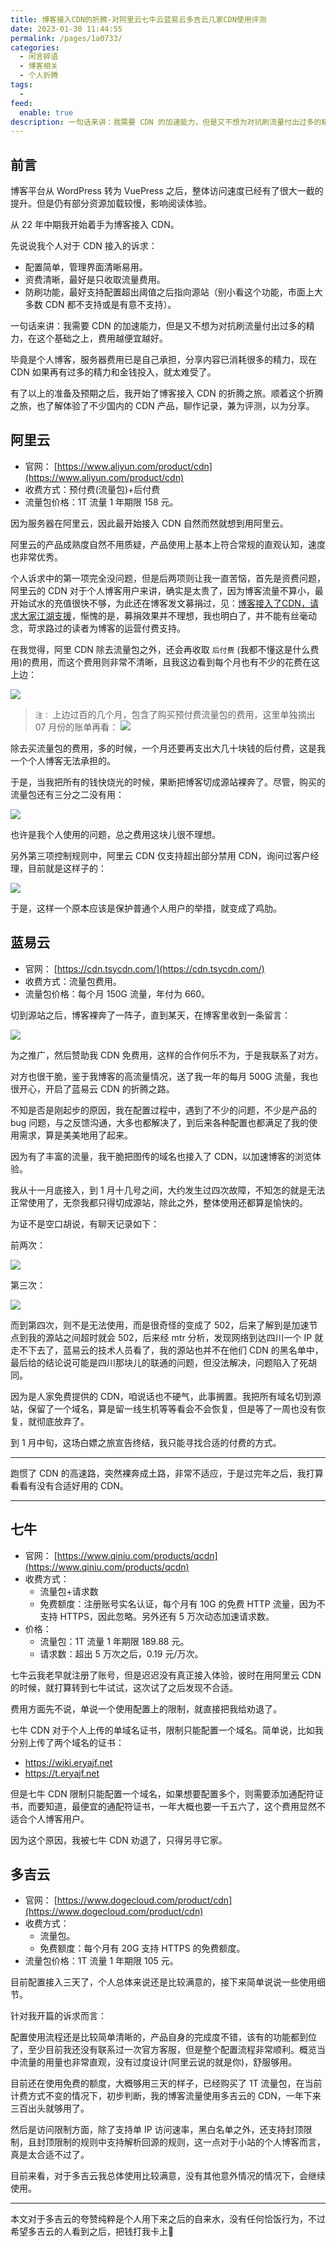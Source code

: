 ```yaml
---
title: 博客接入CDN的折腾-对阿里云七牛云蓝易云多吉云几家CDN使用评测
date: 2023-01-30 11:44:55
permalink: /pages/1a0733/
categories:
  - 闲言碎语
  - 博客相关
  - 个人折腾
tags:
  -
feed:
  enable: true
description: 一句话来讲：我需要 CDN 的加速能力，但是又不想为对抗刷流量付出过多的精力，在这个基础之上，费用越便宜越好。毕竟是个人博客，服务器费用已是自己承担，分享内容已消耗很多的精力，现在 CDN 如果再有过多的精力和金钱投入，就太难受了。有了以上的准备及预期之后，我开始了博客接入 CDN 的折腾之旅。顺着这个折腾之旅，也了解体验了不少国内的 CDN 产品，聊作记录，兼为评测，以为分享。
---
```




## 前言

博客平台从 WordPress 转为 VuePress 之后，整体访问速度已经有了很大一截的提升。但是仍有部分资源加载较慢，影响阅读体验。

从 22 年中期我开始着手为博客接入 CDN。

先说说我个人对于 CDN 接入的诉求：
- 配置简单，管理界面清晰易用。
- 资费清晰，最好是只收取流量费用。
- 防刷功能，最好支持配置超出阈值之后指向源站（别小看这个功能，市面上大多数 CDN 都不支持或是有意不支持）。

一句话来讲：我需要 CDN 的加速能力，但是又不想为对抗刷流量付出过多的精力，在这个基础之上，费用越便宜越好。

毕竟是个人博客，服务器费用已是自己承担，分享内容已消耗很多的精力，现在 CDN 如果再有过多的精力和金钱投入，就太难受了。

有了以上的准备及预期之后，我开始了博客接入 CDN 的折腾之旅。顺着这个折腾之旅，也了解体验了不少国内的 CDN 产品，聊作记录，兼为评测，以为分享。

## 阿里云

- 官网： [https://www.aliyun.com/product/cdn](https://www.aliyun.com/product/cdn)
- 收费方式：预付费(流量包)+后付费
- 流量包价格：1T 流量 1 年期限 158 元。

因为服务器在阿里云，因此最开始接入 CDN 自然而然就想到用阿里云。

阿里云的产品成熟度自然不用质疑，产品使用上基本上符合常规的直观认知，速度也非常优秀。

个人诉求中的第一项完全没问题，但是后两项则让我一直苦恼，首先是资费问题，阿里云的 CDN 对于个人博客用户来讲，确实是太贵了，因为博客流量不算小，最开始试水的充值很快不够，为此还在博客发文募捐过，见：[博客接入了CDN，请求大家江湖支援](https://wiki.eryajf.net/pages/5f559d/)，惭愧的是，募捐效果并不理想，我也明白了，并不能有丝毫动念，苛求路过的读者为博客的运营付费支持。

在我觉得，阿里 CDN 除去流量包之外，还会再收取 `后付费` (我都不懂这是什么费用)的费用，而这个费用则非常不清晰，且我这边看到每个月也有不少的花费在这上边：

![](http://t.eryajf.net/imgs/2023/01/4b0d2463a48df154.png)

>  `注：` 上边过百的几个月，包含了购买预付费流量包的费用，这里单独摘出 07 月份的账单再看：
>  ![](http://t.eryajf.net/imgs/2023/01/76e8f802051c2c52.png)

除去买流量包的费用，多的时候，一个月还要再支出大几十块钱的后付费，这是我一个个人博客无法承担的。

于是，当我把所有的钱快烧光的时候，果断把博客切成源站裸奔了。尽管，购买的流量包还有三分之二没有用：

![](http://t.eryajf.net/imgs/2023/01/444e8176c0c4b8c5.png)

也许是我个人使用的问题，总之费用这块儿很不理想。

另外第三项控制规则中，阿里云 CDN 仅支持超出部分禁用 CDN，询问过客户经理，目前就是这样子的：

![](http://t.eryajf.net/imgs/2023/01/c202c7d6601bbb19.png)

于是，这样一个原本应该是保护普通个人用户的举措，就变成了鸡肋。

## 蓝易云

- 官网： [https://cdn.tsycdn.com/](https://cdn.tsycdn.com/)
- 收费方式：流量包费用。
- 流量包价格：每个月 150G 流量，年付为 660。


切到源站之后，博客裸奔了一阵子，直到某天，在博客里收到一条留言：

![](http://t.eryajf.net/imgs/2023/01/2f0ea47ac1b1a271.png)

为之推广，然后赞助我 CDN 免费用，这样的合作何乐不为，于是我联系了对方。

对方也很干脆，鉴于我博客的高流量情况，送了我一年的每月 500G 流量，我也很开心，开启了蓝易云 CDN 的折腾之路。

不知是否是刚起步的原因，我在配置过程中，遇到了不少的问题，不少是产品的 bug 问题，与之反馈沟通，大多也都解决了，到后来各种配置也都满足了我的使用需求，算是美美地用了起来。

因为有了丰富的流量，我干脆把图传的域名也接入了 CDN，以加速博客的浏览体验。

我从十一月底接入，到 1 月十几号之间，大约发生过四次故障，不知怎的就是无法正常使用了，无奈我都只得切成源站，除此之外，整体使用还都算是愉快的。

为证不是空口胡说，有聊天记录如下：

前两次：

![](http://t.eryajf.net/imgs/2023/01/09aef0c1de526474.png)

第三次：

![](http://t.eryajf.net/imgs/2023/01/e0e42de416995219.png)

而到第四次，则不是无法使用，而是很奇怪的变成了 502，后来了解到是加速节点到我的源站之间超时就会 502，后来经 mtr 分析，发现网络到达四川一个 IP 就走不下去了，蓝易云的技术人员看了，我的源站也并不在他们 CDN 的黑名单中，最后给的结论说可能是四川那块儿的联通的问题，但没法解决，问题陷入了死胡同。

因为是人家免费提供的 CDN，咱说话也不硬气，此事搁置。我把所有域名切到源站，保留了一个域名，算是留一线生机等等看会不会恢复，但是等了一周也没有恢复，就彻底放弃了。

到 1 月中旬，这场白嫖之旅宣告终结，我只能寻找合适的付费的方式。

---

跑惯了 CDN 的高速路，突然裸奔成土路，非常不适应，于是过完年之后，我打算看看有没有合适好用的 CDN。

---

## 七牛

- 官网： [https://www.qiniu.com/products/qcdn](https://www.qiniu.com/products/qcdn)
- 收费方式：
	- 流量包+请求数
	- 免费额度：注册账号实名认证，每个月有 10G 的免费 HTTP 流量，因为不支持 HTTPS，因此忽略。另外还有 5 万次动态加速请求数。
- 价格：
	- 流量包：1T 流量 1 年期限 189.88 元。
	- 请求数：超出 5 万次之后，0.19 元/万次。

七牛云我老早就注册了账号，但是迟迟没有真正接入体验，彼时在用阿里云 CDN 的时候，就打算转到七牛试试，这次试了之后发现不合适。

费用方面先不说，单说一个使用配置上的限制，就直接把我给劝退了。

七牛 CDN 对于个人上传的单域名证书，限制只能配置一个域名。简单说，比如我分别上传了两个域名的证书：

- https://wiki.eryajf.net
- https://t.eryajf.net

但是七牛 CDN 限制只能配置一个域名，如果想要配置多个，则需要添加通配符证书，而要知道，最便宜的通配符证书，一年大概也要一千五六了，这个费用显然不适合个人博客用户。

因为这个原因，我被七牛 CDN 劝退了，只得另寻它家。

## 多吉云

- 官网： [https://www.dogecloud.com/product/cdn](https://www.dogecloud.com/product/cdn)
- 收费方式：
	- 流量包。
	- 免费额度：每个月有 20G 支持 HTTPS 的免费额度。
- 流量包价格：1T 流量 1 年期限 105 元。

目前配置接入三天了，个人总体来说还是比较满意的，接下来简单说说一些使用细节。

针对我开篇的诉求而言：

配置使用流程还是比较简单清晰的，产品自身的完成度不错，该有的功能都到位了，至少目前我还没有联系过一次官方客服，但是整个配置流程非常顺利。概览当中流量的用量也非常直观，没有过度设计(阿里云说的就是你)，舒服够用。

目前还在使用免费的额度，大概够用三天的样子，已经购买了 1T 流量包，在当前计费方式不变的情况下，初步判断，我的博客流量使用多吉云的 CDN，一年下来三百出头就够用了。

然后是访问限制方面，除了支持单 IP 访问速率，黑白名单之外，还支持封顶限制，且封顶限制的规则中支持解析回源的规则，这一点对于小站的个人博客而言，真是太合适不过了。

目前来看，对于多吉云我总体使用比较满意，没有其他意外情况的情况下，会继续使用。

---

本文对于多吉云的夸赞纯粹是个人用下来之后的自来水，没有任何恰饭行为，不过希望多吉云的人看到之后，把钱打我卡上🐶
